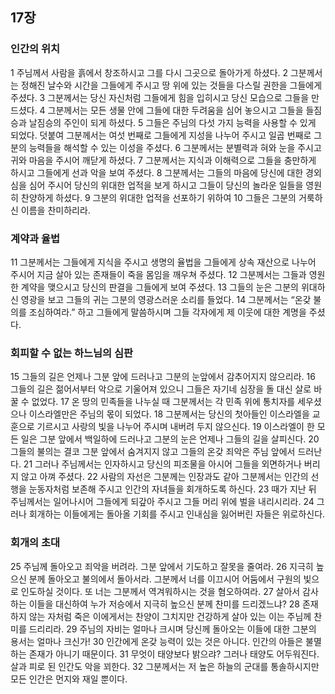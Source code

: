 ## 17장
### 인간의 위치
1 주님께서 사람을 흙에서 창조하시고 그를 다시 그곳으로 돌아가게 하셨다.
2 그분께서는 정해진 날수와 시간을 그들에게 주시고 땅 위에 있는 것들을 다스릴 권한을 그들에게 주셨다.
3 그분께서는 당신 자신처럼 그들에게 힘을 입히시고 당신 모습으로 그들을 만드셨다.
4 그분께서는 모든 생물 안에 그들에 대한 두려움을 심어 놓으시고 그들을 들짐승과 날짐승의 주인이 되게 하셨다.
5 그들은 주님의 다섯 가지 능력을 사용할 수 있게 되었다. 덧붙여 그분께서는 여섯 번째로 그들에게 지성을 나누어 주시고 일곱 번째로 그분의 능력들을 해석할 수 있는 이성을 주셨다.
6 그분께서는 분별력과 혀와 눈을 주시고 귀와 마음을 주시어 깨닫게 하셨다.
7 그분께서는 지식과 이해력으로 그들을 충만하게 하시고 그들에게 선과 악을 보여 주셨다.
8 그분께서는 그들의 마음에 당신에 대한 경외심을 심어 주시어 당신의 위대한 업적을 보게 하시고 그들이 당신의 놀라운 일들을 영원히 찬양하게 하셨다.
9 그분의 위대한 업적을 선포하기 위하여
10 그들은 그분의 거룩하신 이름을 찬미하리라.
### 계약과 율법
11 그분께서는 그들에게 지식을 주시고 생명의 율법을 그들에게 상속 재산으로 나누어 주시어 지금 살아 있는 존재들이 죽을 몸임을 깨우쳐 주셨다.
12 그분께서는 그들과 영원한 계약을 맺으시고 당신의 판결을 그들에게 보여 주셨다.
13 그들의 눈은 그분의 위대하신 영광을 보고 그들의 귀는 그분의 영광스러운 소리를 들었다.
14 그분께서는 “온갖 불의를 조심하여라.” 하고 그들에게 말씀하시며 그들 각자에게 제 이웃에 대한 계명을 주셨다.
### 회피할 수 없는 하느님의 심판
15 그들의 길은 언제나 그분 앞에 드러나고 그분의 눈앞에서 감추어지지 않으리라.
16 그들의 길은 젊어서부터 악으로 기울어져 있으니 그들은 자기네 심장을 돌 대신 살로 바꿀 수 없었다.
17 온 땅의 민족들을 나누실 때 그분께서는 각 민족 위에 통치자를 세우셨으나 이스라엘만은 주님의 몫이 되었다.
18 그분께서는 당신의 첫아들인 이스라엘을 교훈으로 기르시고 사랑의 빛을 나누어 주시며 내버려 두지 않으신다.
19 이스라엘이 한 모든 일은 그분 앞에서 백일하에 드러나고 그분의 눈은 언제나 그들의 길을 살피신다.
20 그들의 불의는 결코 그분 앞에서 숨겨지지 않고 그들의 온갖 죄악은 주님 앞에서 드러난다.
21 그러나 주님께서는 인자하시고 당신의 피조물을 아시어 그들을 외면하거나 버리지 않고 아껴 주셨다.
22 사람의 자선은 그분께는 인장과도 같아 그분께서는 인간의 선행을 눈동자처럼 보존해 주시고 인간의 자녀들을 회개하도록 하신다.
23 때가 지난 뒤 주님께서는 일어나시어 그들에게 되갚아 주시고 그들 머리 위에 벌을 내리시리라.
24 그러나 회개하는 이들에게는 돌아올 기회를 주시고 인내심을 잃어버린 자들은 위로하신다.
### 회개의 초대
25 주님께 돌아오고 죄악을 버려라. 그분 앞에서 기도하고 잘못을 줄여라.
26 지극히 높으신 분께 돌아오고 불의에서 돌아서라. 그분께서 너를 이끄시어 어둠에서 구원의 빛으로 인도하실 것이다. 또 너는 그분께서 역겨워하시는 것을 혐오하여라.
27 살아서 감사하는 이들을 대신하여 누가 저승에서 지극히 높으신 분께 찬미를 드리겠느냐?
28 존재하지 않는 자처럼 죽은 이에게서는 찬양이 그치지만 건강하게 살아 있는 이는 주님께 찬미를 드리리라.
29 주님의 자비는 얼마나 크시며 당신께 돌아오는 이들에 대한 그분의 용서는 얼마나 크신가!
30 인간에게 온갖 능력이 있는 것은 아니다. 인간의 아들은 불멸하는 존재가 아니기 때문이다.
31 무엇이 태양보다 밝으랴? 그러나 태양도 어두워진다. 살과 피로 된 인간도 악을 꾀한다.
32 그분께서는 저 높은 하늘의 군대를 통솔하시지만 모든 인간은 먼지와 재일 뿐이다.
